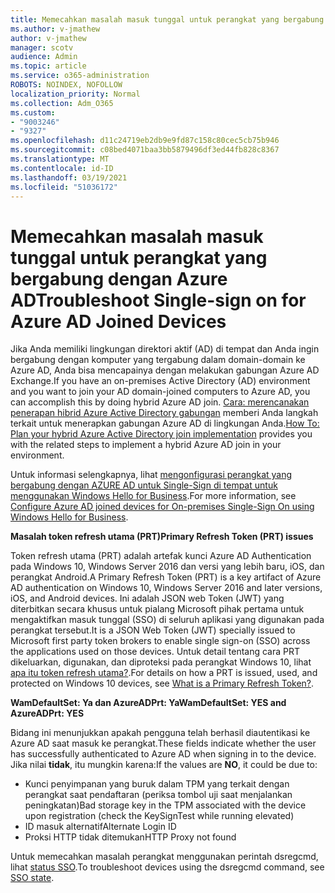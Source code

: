 ```yaml
---
title: Memecahkan masalah masuk tunggal untuk perangkat yang bergabung dengan Azure AD
ms.author: v-jmathew
author: v-jmathew
manager: scotv
audience: Admin
ms.topic: article
ms.service: o365-administration
ROBOTS: NOINDEX, NOFOLLOW
localization_priority: Normal
ms.collection: Adm_O365
ms.custom:
- "9003246"
- "9327"
ms.openlocfilehash: d11c24719eb2db9e9fd87c158c80cec5cb75b946
ms.sourcegitcommit: c08bed4071baa3bb5879496df3ed44fb828c8367
ms.translationtype: MT
ms.contentlocale: id-ID
ms.lasthandoff: 03/19/2021
ms.locfileid: "51036172"
---
```

# <a name="troubleshoot-single-sign-on-for-azure-ad-joined-devices"></a><span data-ttu-id="52874-102">Memecahkan masalah masuk tunggal untuk perangkat yang bergabung dengan Azure AD</span><span class="sxs-lookup"><span data-stu-id="52874-102">Troubleshoot Single-sign on for Azure AD Joined Devices</span></span>

<span data-ttu-id="52874-103">Jika Anda memiliki lingkungan direktori aktif (AD) di tempat dan Anda ingin bergabung dengan komputer yang tergabung dalam domain-domain ke Azure AD, Anda bisa mencapainya dengan melakukan gabungan Azure AD Exchange.</span><span class="sxs-lookup"><span data-stu-id="52874-103">If you have an on-premises Active Directory (AD) environment and you want to join your AD domain-joined computers to Azure AD, you can accomplish this by doing hybrid Azure AD join.</span></span> <span data-ttu-id="52874-104">[Cara: merencanakan penerapan hibrid Azure Active Directory gabungan](https://docs.microsoft.com/azure/active-directory/devices/hybrid-azuread-join-plan) memberi Anda langkah terkait untuk menerapkan gabungan Azure AD di lingkungan Anda.</span><span class="sxs-lookup"><span data-stu-id="52874-104">[How To: Plan your hybrid Azure Active Directory join implementation](https://docs.microsoft.com/azure/active-directory/devices/hybrid-azuread-join-plan) provides you with the related steps to implement a hybrid Azure AD join in your environment.</span></span>

<span data-ttu-id="52874-105">Untuk informasi selengkapnya, lihat [mengonfigurasi perangkat yang bergabung dengan AZURE AD untuk Single-Sign di tempat untuk menggunakan Windows Hello for Business](https://docs.microsoft.com/windows/security/identity-protection/hello-for-business/hello-hybrid-aadj-sso-base).</span><span class="sxs-lookup"><span data-stu-id="52874-105">For more information, see [Configure Azure AD joined devices for On-premises Single-Sign On using Windows Hello for Business](https://docs.microsoft.com/windows/security/identity-protection/hello-for-business/hello-hybrid-aadj-sso-base).</span></span>

<span data-ttu-id="52874-106">**Masalah token refresh utama (PRT)**</span><span class="sxs-lookup"><span data-stu-id="52874-106">**Primary Refresh Token (PRT) issues**</span></span>

<span data-ttu-id="52874-107">Token refresh utama (PRT) adalah artefak kunci Azure AD Authentication pada Windows 10, Windows Server 2016 dan versi yang lebih baru, iOS, dan perangkat Android.</span><span class="sxs-lookup"><span data-stu-id="52874-107">A Primary Refresh Token (PRT) is a key artifact of Azure AD authentication on Windows 10, Windows Server 2016 and later versions, iOS, and Android devices.</span></span> <span data-ttu-id="52874-108">Ini adalah JSON web Token (JWT) yang diterbitkan secara khusus untuk pialang Microsoft pihak pertama untuk mengaktifkan masuk tunggal (SSO) di seluruh aplikasi yang digunakan pada perangkat tersebut.</span><span class="sxs-lookup"><span data-stu-id="52874-108">It is a JSON Web Token (JWT) specially issued to Microsoft first party token brokers to enable single sign-on (SSO) across the applications used on those devices.</span></span> <span data-ttu-id="52874-109">Untuk detail tentang cara PRT dikeluarkan, digunakan, dan diproteksi pada perangkat Windows 10, lihat [apa itu token refresh utama?](https://docs.microsoft.com/azure/active-directory/devices/concept-primary-refresh-token).</span><span class="sxs-lookup"><span data-stu-id="52874-109">For details on how a PRT is issued, used, and protected on Windows 10 devices, see [What is a Primary Refresh Token?](https://docs.microsoft.com/azure/active-directory/devices/concept-primary-refresh-token).</span></span>

<span data-ttu-id="52874-110">**WamDefaultSet: Ya dan AzureADPrt: Ya**</span><span class="sxs-lookup"><span data-stu-id="52874-110">**WamDefaultSet: YES and AzureADPrt: YES**</span></span>

<span data-ttu-id="52874-111">Bidang ini menunjukkan apakah pengguna telah berhasil diautentikasi ke Azure AD saat masuk ke perangkat.</span><span class="sxs-lookup"><span data-stu-id="52874-111">These fields indicate whether the user has successfully authenticated to Azure AD when signing in to the device.</span></span> <span data-ttu-id="52874-112">Jika nilai **tidak**, itu mungkin karena:</span><span class="sxs-lookup"><span data-stu-id="52874-112">If the values are **NO**, it could be due to:</span></span>

- <span data-ttu-id="52874-113">Kunci penyimpanan yang buruk dalam TPM yang terkait dengan perangkat saat pendaftaran (periksa tombol uji saat menjalankan peningkatan)</span><span class="sxs-lookup"><span data-stu-id="52874-113">Bad storage key in the TPM associated with the device upon registration (check the KeySignTest while running elevated)</span></span>
- <span data-ttu-id="52874-114">ID masuk alternatif</span><span class="sxs-lookup"><span data-stu-id="52874-114">Alternate Login ID</span></span>
- <span data-ttu-id="52874-115">Proksi HTTP tidak ditemukan</span><span class="sxs-lookup"><span data-stu-id="52874-115">HTTP Proxy not found</span></span>

<span data-ttu-id="52874-116">Untuk memecahkan masalah perangkat menggunakan perintah dsregcmd, lihat [status SSO](https://docs.microsoft.com/azure/active-directory/devices/troubleshoot-device-dsregcmd#sso-state).</span><span class="sxs-lookup"><span data-stu-id="52874-116">To troubleshoot devices using the dsregcmd command, see [SSO state](https://docs.microsoft.com/azure/active-directory/devices/troubleshoot-device-dsregcmd#sso-state).</span></span>
